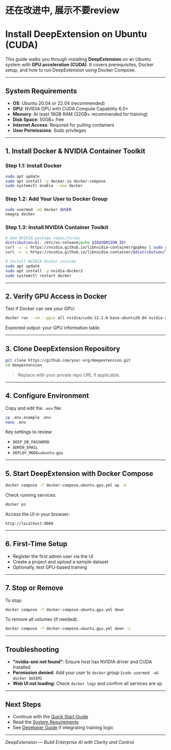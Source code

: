 
# 还在改进中, 展示不要review

# Install DeepExtension on Ubuntu (CUDA)

This guide walks you through installing **DeepExtension** on an Ubuntu system with **GPU acceleration (CUDA)**. It covers prerequisites, Docker setup, and how to run DeepExtension using Docker Compose.

---

## System Requirements

- **OS**: Ubuntu 20.04 or 22.04 (recommended)
- **GPU**: NVIDIA GPU with CUDA Compute Capability 6.0+
- **Memory**: At least 16GB RAM (32GB+ recommended for training)
- **Disk Space**: 50GB+ free
- **Internet Access**: Required for pulling containers
- **User Permissions**: Sudo privileges

---

## 1. Install Docker & NVIDIA Container Toolkit

### Step 1.1: Install Docker

```bash
sudo apt update
sudo apt install -y docker.io docker-compose
sudo systemctl enable --now docker
```

### Step 1.2: Add Your User to Docker Group

```bash
sudo usermod -aG docker $USER
newgrp docker
```

### Step 1.3: Install NVIDIA Container Toolkit

```bash
# Add NVIDIA package repositories
distribution=$(. /etc/os-release;echo $ID$VERSION_ID)
curl -s -L https://nvidia.github.io/libnvidia-container/gpgkey | sudo apt-key add -
curl -s -L https://nvidia.github.io/libnvidia-container/$distribution/libnvidia-container.list | sudo tee /etc/apt/sources.list.d/nvidia-container-toolkit.list

# Install NVIDIA Docker runtime
sudo apt update
sudo apt install -y nvidia-docker2
sudo systemctl restart docker
```

---

## 2. Verify GPU Access in Docker

Test if Docker can see your GPU:

```bash
docker run --rm --gpus all nvidia/cuda:12.2.0-base-ubuntu20.04 nvidia-smi
```

Expected output: your GPU information table.

---

## 3. Clone DeepExtension Repository

```bash
git clone https://github.com/your-org/deepextension.git
cd deepextension
```

> Replace with your private repo URL if applicable.

---

## 4. Configure Environment

Copy and edit the `.env` file:

```bash
cp .env.example .env
nano .env
```

Key settings to review:
- `DEEP_DB_PASSWORD`
- `ADMIN_EMAIL`
- `DEPLOY_MODE=ubuntu-gpu`

---

## 5. Start DeepExtension with Docker Compose

```bash
docker compose -f docker-compose.ubuntu.gpu.yml up -d
```

Check running services:

```bash
docker ps
```

Access the UI in your browser:

```
http://localhost:8080
```

---

## 6. First-Time Setup

- Register the first admin user via the UI
- Create a project and upload a sample dataset
- Optionally, test GPU-based training

---

## 7. Stop or Remove

To stop:

```bash
docker compose -f docker-compose.ubuntu.gpu.yml down
```

To remove all volumes (if needed):

```bash
docker compose -f docker-compose.ubuntu.gpu.yml down -v
```

---

## Troubleshooting

- **"nvidia-smi not found"**: Ensure host has NVIDIA driver and CUDA installed
- **Permission denied**: Add your user to `docker` group (`sudo usermod -aG docker $USER`)
- **Web UI not loading**: Check `docker logs` and confirm all services are up

---

## Next Steps

- Continue with the [Quick Start Guide](quick-start.md)
- Read the [System Requirements](system-reqs.md)
- See [Developer Guide](../developer/api-overview.md) if integrating training logic

---

*DeepExtension — Build Enterprise AI with Clarity and Control*
